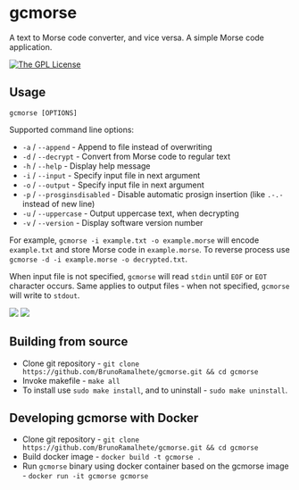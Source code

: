 # gcmorse
A text to Morse code converter, and vice versa. A simple Morse code application.


[![The GPL License](https://img.shields.io/badge/license-GPL-yellow.svg?style=flat-square)](https://opensource.org/licenses/GPL-3.0)

## Usage
`gcmorse [OPTIONS]`

Supported command line options:
 - `-a` / `--append` - Append to file instead of overwriting
 - `-d` / `--decrypt` - Convert from Morse code to regular text
 - `-h` / `--help` - Display help message
 - `-i` / `--input` - Specify input file in next argument
 - `-o` / `--output` - Specify input file in next argument
 - `-p` / `--prosginsdisabled` - Disable automatic prosign insertion (like `.-.-` instead of new line)
 - `-u` / `--uppercase` - Output uppercase text, when decrypting
 - `-v` / `--version` - Display software version number
 
For example, `gcmorse -i example.txt -o example.morse` will encode `example.txt` and store Morse code in `example.morse`.
To reverse process use `gcmorse -d -i example.morse -o decrypted.txt`.

When input file is not specified, `gcmorse` will read `stdin` until `EOF` or `EOT` character occurs.
Same applies to output files - when not specified, `gcmorse` will write to `stdout`.


<img src="https://a.fsdn.com/con/app/proj/gcmorse/screenshots/gcmorse_macos.png/max/max/1"/>
<img src="https://a.fsdn.com/con/app/proj/gcmorse/screenshots/gcmorse_debian.png/max/max/1"/>


## Building from source
 - Clone git repository - `git clone https://github.com/BrunoRamalhete/gcmorse.git && cd gcmorse`
 - Invoke makefile - `make all`
 - To install use `sudo make install`, and to uninstall - `sudo make uninstall`.
 
## Developing gcmorse with Docker
 - Clone git repository - `git clone https://github.com/BrunoRamalhete/gcmorse.git && cd gcmorse`
 - Build docker image - `docker build -t gcmorse .`
 - Run `gcmorse` binary using docker container based on the gcmorse image - `docker run -it gcmorse gcmorse`
